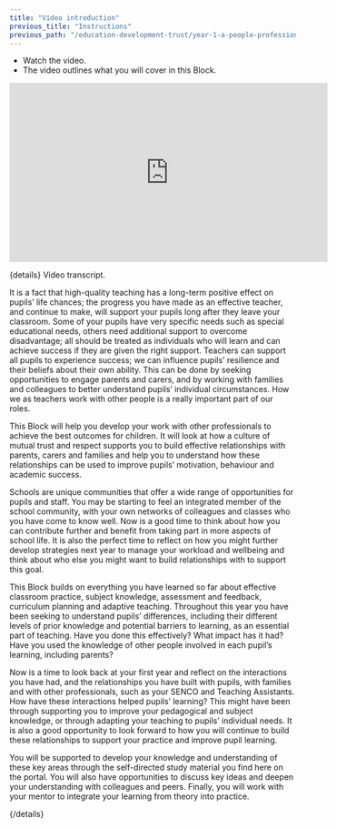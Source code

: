 ```yaml
---
title: "Video introduction"
previous_title: "Instructions"
previous_path: "/education-development-trust/year-1-a-people-profession/intro-ect-instructions"
---
```


- Watch the video.
- The video outlines what you will cover in this Block.

<iframe width="560" height="315" src="https://www.youtube.com/embed/sN2k_-jnqiM" title="ECT Video Introduction - a people profession - YouTube" frameborder="0" allow="accelerometer; autoplay; clipboard-write; encrypted-media; gyroscope; picture-in-picture; web-share" allowfullscreen></iframe>

{details}
Video transcript.

It is a fact that high-quality teaching has a long-term positive effect on pupils’ life chances; the progress you have made as an effective teacher, and continue to make, will support your pupils long after they leave your classroom. Some of your pupils have very specific needs such as special educational needs, others need additional support to overcome disadvantage; all should be treated as individuals who will learn and can achieve success if they are given the right support. Teachers can support all pupils to experience success; we can influence pupils’ resilience and their beliefs about their own ability. This can be done by seeking opportunities to engage parents and carers, and by working with families and colleagues to better understand pupils’ individual circumstances. How we as teachers work with other people is a really important part of our roles.

This Block will help you develop your work with other professionals to achieve the best outcomes for children. It will look at how a culture of mutual trust and respect supports you to build effective relationships with parents, carers and families and help you to understand how these relationships can be used to improve pupils’ motivation, behaviour and academic success.

Schools are unique communities that offer a wide range of opportunities for pupils and staff. You may be starting to feel an integrated member of the school community, with your own networks of colleagues and classes who you have come to know well. Now is a good time to think about how you can contribute further and benefit from taking part in more aspects of school life. It is also the perfect time to reflect on how you might further develop strategies next year to manage your workload and wellbeing and think about who else you might want to build relationships with to support this goal.

This Block builds on everything you have learned so far about effective classroom practice, subject knowledge, assessment and feedback, curriculum planning and adaptive teaching. Throughout this year you have been seeking to understand pupils’ differences, including their different levels of prior knowledge and potential barriers to learning, as an essential part of teaching. Have you done this effectively? What impact has it had? Have you used the knowledge of other people involved in each pupil’s learning, including parents?

Now is a time to look back at your first year and reflect on the interactions you have had, and the relationships you have built with pupils, with families and with other professionals, such as your SENCO and Teaching Assistants. How have these interactions helped pupils’ learning? This might have been through supporting you to improve your pedagogical and subject knowledge, or through adapting your teaching to pupils’ individual needs. It is also a good opportunity to look forward to how you will continue to build these relationships to support your practice and improve pupil learning.

You will be supported to develop your knowledge and understanding of these key areas through the self-directed study material you find here on the portal. You will also have opportunities to discuss key ideas and deepen your understanding with colleagues and peers. Finally, you will work with your mentor to integrate your learning from theory into practice.

{/details}
